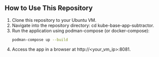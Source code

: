 ## How to Use This Repository
1. Clone this repository to your Ubuntu VM.
2. Navigate into the repository directory: cd kube-base-app-subtractor.
3. Run the application using podman-compose (or docker-compose):
    ```bash
    podman-compose up --build
    ```
4. Access the app in a browser at http://<your_vm_ip>:8081.